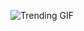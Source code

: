 
<!-- GIF_SECTION -->
![Trending GIF](https://media2.giphy.com/media/v1.Y2lkPThiYjIxNzcycGZlYjF6dGZ1aDljbnhlOTdvdmx6ZG5sZGNneW9kY3dmdjFkYW4wZyZlcD12MV9naWZzX3NlYXJjaCZjdD1n/2IudUHdI075HL02Pkk/giphy.gif)
<!-- END_GIF_SECTION -->
